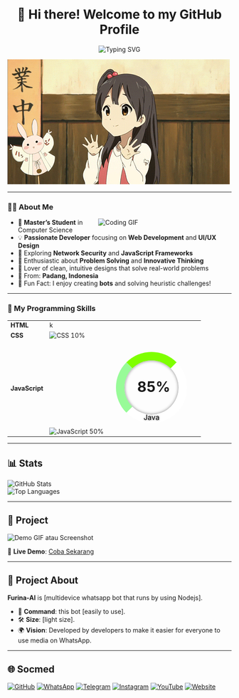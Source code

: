 <div align="center">
  <h1>👋 Hi there! Welcome to my GitHub Profile</h1>
 <img src="https://readme-typing-svg.herokuapp.com?font=Fira+Code&size=30&pause=1000&color=00FFFF&center=true&vCenter=true&width=800&height=70&lines=I'm+Kyzryzz;Web+Developer+%7C+Tech+Enthusiast;Solving+Problems+%26+Building+Dreams" alt="Typing SVG" />
</div>

![Demo GIF](https://raw.githubusercontent.com/kyzryzz/kyzryzz/main/media.gif)  

---

### 🧑‍💻 About Me  

<img align="right" width="300" src="https://media.giphy.com/media/qgQUggAC3Pfv687qPC/giphy.gif" alt="Coding GIF" />

- 🌟 **Master’s Student** in Computer Science  
- 💡 **Passionate Developer** focusing on **Web Development** and **UI/UX Design**  
- 🔐 Exploring **Network Security** and **JavaScript Frameworks**  
- 🧩 Enthusiastic about **Problem Solving** and **Innovative Thinking**  
- 🎨 Lover of clean, intuitive designs that solve real-world problems  
- 📍 From: **Padang, Indonesia**  
- 🎉 Fun Fact: I enjoy creating **bots** and solving heuristic challenges!  

---

### 🚀 My Programming Skills  

<style>
        /* Apply css properties to h1 element */
        h1 {
            text-align: center;
        }
 
        /* Create a container using CSS properties */
        .container {
            top: 30%;
            left: 50%;
            position: absolute;
            text-align: center;
            transform: translate(-50%, -50%);
        }
 
        /* Apply CSS properties to ui-widgets class */
        .ui-widgets {
            position: relative;
            display: inline-block;
            width: 10rem;
            height: 10rem;
            border-radius: 9rem;
            margin: 1.5rem;
            border: 1.2rem solid palegreen;
            box-shadow: inset 0 0 7px grey;
            border-left-color: palegreen;
            border-top-color: chartreuse;
            border-right-color: darkgreen;
            border-bottom-color: white;
            text-align: center;
            box-sizing: border-box;
        }
 
        /*  Apply css properties to the second 
            child of ui-widgets class */
        .ui-widgets:nth-child(2) {
            border-top-color: chartreuse;
            border-right-color: white;
            border-left-color: palegreen;
            border-bottom-color: white;
        }
 
        /*  Apply css properties to ui-widgets class 
            and ui-values class*/
        .ui-widgets .ui-values {
            top: 40px;
            position: absolute;
            left: 10px;
            right: 0;
            font-weight: 700;
            font-size: 2.0rem;
 
        }
 
        /*  Apply css properties to ui-widgets 
            class and ui-labels class*/
        .ui-widgets .ui-labels {
 
            left: 0;
            bottom: -16px;
            text-shadow: 0 0 4px grey;
            color: black;
            position: absolute;
            width: 100%;
            font-size: 16px;
        }
    </style>
    
<div align="center">
  <table>
    <tr>
      <td><b>HTML</b></td>
      <td>
         k
      </td>
    </tr>
    <tr>
      <td><b>CSS</b></td>
      <td>
        <img src="https://progress-bar.dev/10?title=CSS&color=FF4500" alt="CSS 10%" />
      </td>
    </tr>
    <tr>
      <td><b>JavaScript</b></td>
      <td>
        <img src="https://progress-bar.dev/50?title=JavaScript&color=FFD700" alt="JavaScript 50%" />
        <div class="ui-widgets">
            <div class="ui-values">85%</div>
            <div class="ui-labels">Java</div>
        </div>
      </td>
    </tr>
  </table>
</div>

---

## 📊 Stats

![GitHub Stats](https://github-readme-stats.vercel.app/api?username=kyzryzz&show_icons=true&theme=radical)  
![Top Languages](https://github-readme-stats.vercel.app/api/top-langs/?username=kyzryzz&layout=compact&theme=radical)  

---

## 📸 Project

![Demo GIF atau Screenshot](https://telegra.ph/file/da63dc919f2260000ea97.jpg)  

🔗 **Live Demo**: [Coba Sekarang](https://chat.whatsapp.com/JXYH7oHexo63nBHp1OWQAd)  

---

## 📖 Project About
**Furina-AI** is [multidevice whatsapp bot that runs by using Nodejs].  

- 🚀 **Command**: this bot [easily to use].  
- 🛠️ **Size**: [light size].  
- 🌍 **Vision**: Developed by developers to make it easier for everyone to use media on WhatsApp.  

---

## 🌐 Socmed

[![GitHub](https://img.shields.io/badge/GitHub-181717?style=for-the-badge&logo=github&logoColor=white)](https://github.com/kyzryzz) [![WhatsApp](https://img.shields.io/badge/WhatsApp-4CAF50?style=for-the-badge&logo=WhatsApp&logoColor=white)](https://whatsapp.com/channel/0029VaRI1OB2P59cTdJKZh3q) [![Telegram](https://img.shields.io/badge/Telegram-1DA1F2?style=for-the-badge&logo=telegram&logoColor=white)](https://kyzryzz.t.me) [![Instagram](https://img.shields.io/badge/Instagram-E4405F?style=for-the-badge&logo=instagram&logoColor=white)](https://instagram.com/kyz_in_here) [![YouTube](https://img.shields.io/badge/YouTube-FF0000?style=for-the-badge&logo=youtube&logoColor=white)](https://youtube.com/always-kyzx) [![Website](https://img.shields.io/badge/Website-0A0A0A?style=for-the-badge&logo=wordpress&logoColor=white)](https://www.kyzuuryz.xyz)  
